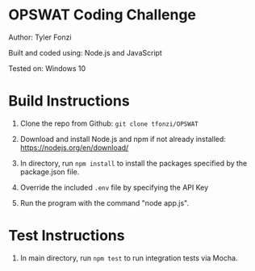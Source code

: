 # OPSWAT Coding Challenge

Author: Tyler Fonzi

Built and coded using: Node.js and JavaScript

Tested on: Windows 10

# Build Instructions

1. Clone the repo from Github: `git clone tfonzi/OPSWAT`

2. Download and install Node.js and npm if not already installed: https://nodejs.org/en/download/

2. In directory, run `npm install` to install the packages specified by the package.json file.

3. Override the included `.env` file by specifying the API Key

4. Run the program with the command "node app.js".

# Test Instructions

1. In main directory, run `npm test` to run integration tests via Mocha.


